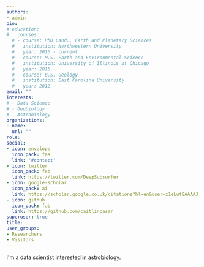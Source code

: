 ```yaml
---
authors:
- admin
bio: 
# education:
#   courses:
  # - course: PhD Cand., Earth and Planetary Sciences
  #   institution: Northwestern University
  #   year: 2016 - current
  # - course: M.S. Earth and Environmental Science
  #   institution: University of Illinois at Chicago
  #   year: 2015
  # - course: B.S. Geology
  #   institution: East Carolina University
  #   year: 2012
email: ""
interests:
# - Data Science
# - Geobiology
# - Astrobiology
organizations:
- name: 
  url: ""
role: 
social:
- icon: envelope
  icon_pack: fas
  link: '#contact'
- icon: twitter
  icon_pack: fab
  link: https://twitter.com/DeepSubsurfer
- icon: google-scholar
  icon_pack: ai
  link: https://scholar.google.co.uk/citations?hl=en&user=z1eLutEAAAAJ
- icon: github
  icon_pack: fab
  link: https://github.com/caitlincasar
superuser: true
title: 
user_groups:
- Researchers
- Visitors
---
```


I'm a data scientist interested in astrobiology.
